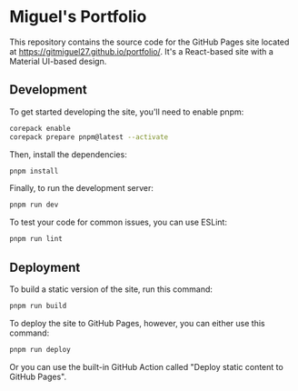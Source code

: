 # Miguel's Portfolio

This repository contains the source code for the GitHub Pages site located at
https://gitmiguel27.github.io/portfolio/. It's a React-based site with a
Material UI-based design.

## Development

To get started developing the site, you'll need to enable pnpm:

```bash
corepack enable
corepack prepare pnpm@latest --activate
```

Then, install the dependencies:

```bash
pnpm install
```

Finally, to run the development server:

```bash
pnpm run dev
```

To test your code for common issues, you can use ESLint:

```bash
pnpm run lint
```

## Deployment

To build a static version of the site, run this command:

```bash
pnpm run build
```

To deploy the site to GitHub Pages, however, you can either use this command:

```bash
pnpm run deploy
```

Or you can use the built-in GitHub Action called "Deploy static content to
GitHub Pages".

